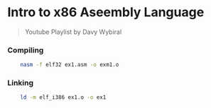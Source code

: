 # Intro to x86 Aseembly Language

> Youtube Playlist by Davy Wybiral

### Compiling

```sh
	nasm -f elf32 ex1.asm -o exm1.o
```

### Linking

```sh
	ld -m elf_i386 ex1.o -o ex1
```
